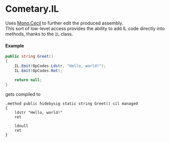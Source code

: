 # Cometary.IL
Uses [Mono.Cecil](https://github.com/jbevain/cecil) to further edit the produced assembly.  
This sort of low-level access provides the ability to add IL code directly into methods,
thanks to the `IL` class.

#### Example
```csharp
public string Greet()
{
	IL.Emit(OpCodes.Ldstr, "Hello, world!");
	IL.Emit(OpCodes.Ret);

	return null;
}
```

gets compiled to

```
.method public hidebysig static string Greet() cil managed
{
	ldstr "Hello, world!"
	ret

	ldnull
	ret
}
```